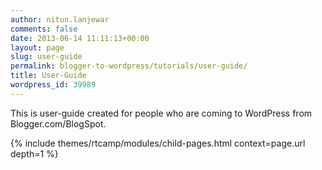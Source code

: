 ```yaml
---
author: nitun.lanjewar
comments: false
date: 2013-06-14 11:11:13+00:00
layout: page
slug: user-guide
permalink: blogger-to-wordpress/tutorials/user-guide/
title: User-Guide
wordpress_id: 39989
---
```


This is user-guide created for people who are coming to WordPress from Blogger.com/BlogSpot.

{% include themes/rtcamp/modules/child-pages.html context=page.url depth=1 %}
